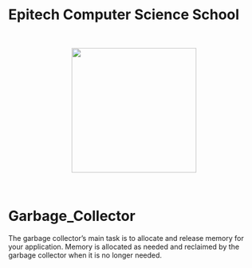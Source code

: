 # Epitech Computer Science School
<br/>
<p align="center">
<img src="https://upload.wikimedia.org/wikipedia/commons/thumb/2/2d/Epitech.png/1598px-Epitech.png" width="250">
</p>
<br/>

# Garbage_Collector

The garbage collector’s main task is to allocate and release memory for your application.
Memory is allocated as needed and reclaimed by the garbage collector when it is no longer needed.
